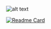 ![alt text](https://media-exp1.licdn.com/dms/image/C5616AQFEnZx_RvFMyw/profile-displaybackgroundimage-shrink_350_1400/0/1650967046846?e=1657756800&v=beta&t=ZUdJ5EEy1Pg3I0j4yaxNKt6UUMBrGCxCnjOxhxloeOI)

[![Readme Card](https://github-readme-stats.vercel.app/api?username=joshmatthew&count_private=true&show_icons=true&theme=synthwave&include_all_commits=true)](https://github.com/joshmatthew/github-readme-stats)
<!-- [![Readme Card](https://github-readme-stats.vercel.app/api/top-langs/?username=joshmatthew&theme=jolly&langs_count=8&count_private=true)](https://github.com/joshmatthew/github-readme-stats)
 -->

